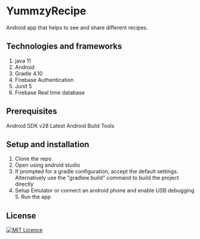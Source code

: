 # YummzyRecipe
Android app that helps to see and share different recipes.
## Technologies and frameworks 
1. java 11
2. Android
3. Gradle 4.10
4. Firebase Authentication
5. Junit 5
6. Firebase Real time database

## Prerequisites
Android SDK v28
Latest Android Build Tools

## Setup and installation
1. Clone the repo
2. Open using android studio
3. If prompted for a gradle configuration, accept the default settings. Alternatively use the "gradlew build" command to build the project directly
4. Setup Emulator or connect an android phone and enable USB debugging
    5. Run the app
## License
[![MIT Licence](https://badges.frapsoft.com/os/mit/mit-125x28.png?v=103)](LICENSE)
